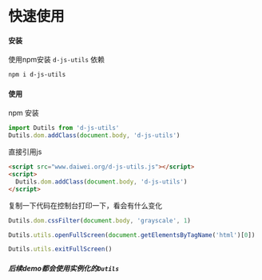 # 快速使用
#### 安装
使用npm安装 `d-js-utils` 依赖
```bash
npm i d-js-utils
```
#### 使用
npm 安装
```js
import Dutils from 'd-js-utils'
Dutils.dom.addClass(document.body, 'd-js-utils')
```
直接引用js
```html
<script src="www.daiwei.org/d-js-utils.js"></script>
<script>
  Dutils.dom.addClass(document.body, 'd-js-utils')
</script>
```
复制一下代码在控制台打印一下，看会有什么变化
```js
Dutils.dom.cssFilter(document.body, 'grayscale', 1)
```
```js
Dutils.utils.openFullScreen(document.getElementsByTagName('html')[0])
```
```js
Dutils.utils.exitFullScreen()
```
##### 后续demo都会使用实例化的`Dutils`